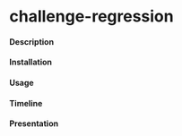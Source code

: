 # challenge-regression

#### Description


#### Installation


#### Usage


#### Timeline


#### Presentation
